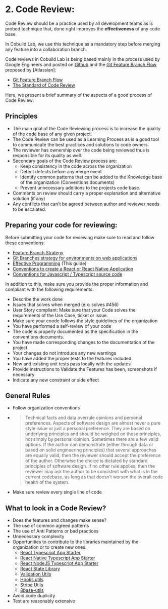 # 2. Code Review:

Code Review should be a practice used by all development teams as is probed technique that, done right improves the **effectiveness** of any code base.

In Cobuild Lab, we use this technique as a mandatory step before merging any feature into a collaboration branch. 

Code reviews in Cobuild Lab is being based mainly in the process used by Google Engineers and posted on [Github](https://google.github.com) and the [Git Feature Branch Flow](https://www.atlassian.com/git/tutorials/comparing-workflows/feature-branch-workflow) proposed by [Atlassian]:

- [Git Feature Branch Flow](https://www.atlassian.com/git/tutorials/comparing-workflows/feature-branch-workflow)
- [The Standard of Code Review](https://google.github.io/eng-practices/review/reviewer/standard.html)
 
Here, we present a brief summary of the aspects of a good process of Code Review:

## Principles

- The main goal of the Code Reviewing process is to increase the quality of the code base of any given project.
- The Code Review can be used as a Learning Process as is a good tool to communicate the best practices and solutions to code owners.  
- The reviewer has ownership over the code being reviewed thus is responsible for its quality as well. 
- Secondary goals of the Code Review process are:
    * Keep consistency in the code across the organization
    * Detect defects before any merge event
    * Identify common patterns that can be added to the Knowledge base of the organization (Conventions documents)
    * Prevent unnecessary additions to the projects code base.
- Comments on review should carry a proper explanation and alternative solution (if any)
- Any conflicts that can't be agreed between author and reviewer needs to be escalated. 


## Preparing your code for reviewing:

Before submitting your code for reviewing make sure to read and follow these conventions:

- [Feature Branch Strategy](https://www.atlassian.com/git/tutorials/comparing-workflows/feature-branch-workflow)
- [Git Branches strategy for environments on web applications](https://www.devsup.io/git-branches-strategy-for-environment-deployment-on-web-applications/)
- [Effective Programming](https://www.devsup.io/effective-programming-at-cobuildlab/) (This guide)
- [Conventions to create a React or React Native Application](https://www.devsup.io/conventions-to-create-a-react-application/)
- [Conventions for Javascript / Typescript source code](https://www.devsup.io/conventions-for-javascript-typescript-source-code/)

In addition to this, make sure you provide the proper information and compliant with the following requirements:

- Describe the work done
- Issues that solves when merged (e.x: solves #456)
- User Story compliant: Make sure that your Code solves the requirements of the Use Case, ticket or issue.
- Make sure your coode follows the style guidelines of the organization
- You have performed a self-review of your code
- The code is properly documented as the specification in the conventions documents.
- You have made corresponding changes to the documentation of the project
- Your changes do not introduce any new warnings
- You have added the proper tests to the features included
- New and existing unit tests pass locally with the updates
- Provide instructions to Validate the Features has been, screenshots if necessary
- Indicate any new constraint or side effect


## General Rules

- Follow organization conventions
- > Technical facts and data overrule opinions and personal preferences.
  > Aspects of software design are almost never a pure style issue or just a personal preference. They are based on underlying principles and should be weighed on those principles, not simply by personal opinion. Sometimes there are a few valid options. If the author can demonstrate (either through data or based on solid engineering principles) that several approaches are equally valid, then the reviewer should accept the preference of the author. Otherwise the choice is dictated by standard principles of software design.
  > If no other rule applies, then the reviewer may ask the author to be consistent with what is in the current codebase, as long as that doesn’t worsen the overall code health of the system.
- Make sure review every single line of code

## What to look in a Code Review?

- Does the features and changes make sense?
- The use of common agreed patterns
- The use of Anti Patterns or bad practices
- Unnecessary complexity
- Opportunities to contribute to the libraries maintained by the organization or to create new ones:
    * [React Typescript App Starter](https://github.com/cobuildlab/create-react-typescript-app)
    * [React Native Typescript App Starter](https://github.com/cobuildlab/create-react-native-typescript-app)
    * [React NodeJS Typescript App Starter](https://github.com/cobuildlab/create-nodejs-app)
    * [React State Library](https://github.com/cobuildlab/react-simple-state)
    * [Validation Utils](https://github.com/cobuildlab/validation-utils)
    * [Hooks utils](https://github.com/cobuildlab/hooks-utils)
    * [Stripe Utils](https://github.com/cobuildlab/stripe-utils)
    * [8base-utils](https://github.com/cobuildlab/8base-utils)
 - Avoid code duplicity
 - Test are reasonably extensive
    
